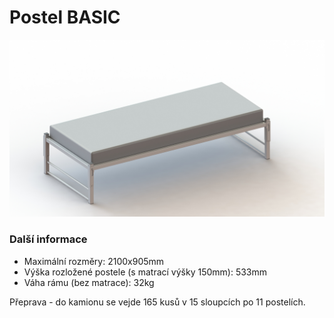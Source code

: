 # Postel BASIC

![postel - vizualizace](https://github.com/tripal-sk/postel-basic/blob/master/POSTEL%20BASIC-02.JPG "Postel BASIC - vizualizace")

### Další informace

- Maximální rozměry: 2100x905mm
- Výška rozložené postele (s matrací výšky 150mm): 533mm
- Váha rámu (bez matrace): 32kg

Přeprava - do kamionu se vejde 165 kusů v 15 sloupcích po 11 postelích.
